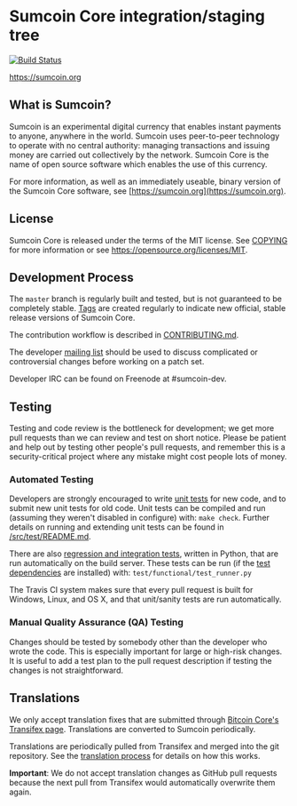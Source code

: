 Sumcoin Core integration/staging tree
=====================================

[![Build Status](https://travis-ci.org/sumcoin-project/sumcoin.svg?branch=master)](https://travis-ci.org/sumcoin-project/sumcoin)

https://sumcoin.org

What is Sumcoin?
----------------

Sumcoin is an experimental digital currency that enables instant payments to
anyone, anywhere in the world. Sumcoin uses peer-to-peer technology to operate
with no central authority: managing transactions and issuing money are carried
out collectively by the network. Sumcoin Core is the name of open source
software which enables the use of this currency.

For more information, as well as an immediately useable, binary version of
the Sumcoin Core software, see [https://sumcoin.org](https://sumcoin.org).

License
-------

Sumcoin Core is released under the terms of the MIT license. See [COPYING](COPYING) for more
information or see https://opensource.org/licenses/MIT.

Development Process
-------------------

The `master` branch is regularly built and tested, but is not guaranteed to be
completely stable. [Tags](https://github.com/sumcoin-project/sumcoin/tags) are created
regularly to indicate new official, stable release versions of Sumcoin Core.

The contribution workflow is described in [CONTRIBUTING.md](CONTRIBUTING.md).

The developer [mailing list](https://groups.google.com/forum/#!forum/sumcoin-dev)
should be used to discuss complicated or controversial changes before working
on a patch set.

Developer IRC can be found on Freenode at #sumcoin-dev.

Testing
-------

Testing and code review is the bottleneck for development; we get more pull
requests than we can review and test on short notice. Please be patient and help out by testing
other people's pull requests, and remember this is a security-critical project where any mistake might cost people
lots of money.

### Automated Testing

Developers are strongly encouraged to write [unit tests](src/test/README.md) for new code, and to
submit new unit tests for old code. Unit tests can be compiled and run
(assuming they weren't disabled in configure) with: `make check`. Further details on running
and extending unit tests can be found in [/src/test/README.md](/src/test/README.md).

There are also [regression and integration tests](/test), written
in Python, that are run automatically on the build server.
These tests can be run (if the [test dependencies](/test) are installed) with: `test/functional/test_runner.py`

The Travis CI system makes sure that every pull request is built for Windows, Linux, and OS X, and that unit/sanity tests are run automatically.

### Manual Quality Assurance (QA) Testing

Changes should be tested by somebody other than the developer who wrote the
code. This is especially important for large or high-risk changes. It is useful
to add a test plan to the pull request description if testing the changes is
not straightforward.

Translations
------------

We only accept translation fixes that are submitted through [Bitcoin Core's Transifex page](https://www.transifex.com/projects/p/bitcoin/).
Translations are converted to Sumcoin periodically.

Translations are periodically pulled from Transifex and merged into the git repository. See the
[translation process](doc/translation_process.md) for details on how this works.

**Important**: We do not accept translation changes as GitHub pull requests because the next
pull from Transifex would automatically overwrite them again.
